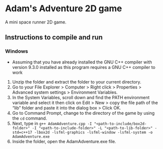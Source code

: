 # Adam's Adventure 2D game
A mini space runner 2D game.

## Instructions to compile and run

### Windows
- Assuming that you have already installed the GNU C++ compiler with version 9.3.0 installed as this program requires a GNU C++ compiler to work

1. Unzip the folder and extract the folder to your current directory.
2. Go to your File Explorer > Computer > Right click > Properties > Advanced system settings > Environment Variables.
3. In the System Variables, scroll down and find the PATH environment variable and select it then click on Edit > New > copy the file path of the “lib” folder and paste it into the dialog box > Click OK.
4. Go to Command Prompt, change to the directory of the game by using the ```cd``` command.
5. Next, type in ```g++ AdamAdventure.cpp -I "<path-to-include/box2d-folder>" -I "<path-to-include-folder>" -L "<path-to-lib-folder>" -std=c++17 -lbox2d -lsfml-graphics -lsfml-window -lsfml-system -o AdamAdventure.exe```
6. Inside the folder, open the AdamAdventure.exe file.
